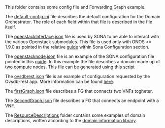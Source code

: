 This folder contains some config file and Forwarding Graph example.

The [default-config.ini](https://github.com/netgroup-polito/frog4-openstack-do/blob/master/config/default-config.ini) file describes the default configuration for the Domain Orchestrator. The role of each field within that file is described in the file itself.

The [openstackInterface.json](https://github.com/netgroup-polito/frog4-openstack-do/blob/master/config/openstackInterface.json) file is used by SONA to be able to interact with the various Openstack submodules. This file is used only with ONOS <= 1.9.0 as pointed in the relative [guide](https://github.com/netgroup-polito/frog4-openstack-do/blob/master/README_ONOS.md) within Sona Configuration section.

The [openstacknode.json](https://github.com/netgroup-polito/frog4-openstack-do/blob/master/config/openstacknode.json) file is an example of the SONA configuration file pointed in this [guide](https://github.com/netgroup-polito/frog4-openstack-do/blob/master/README_ONOS.md). In this example the file describes a domain made up of two compute nodes. This file can be generated using this [script](https://github.com/netgroup-polito/frog4-openstack-do/blob/master/scripts/Generate_sona_openstack_conf.sh)

The [ovsdbrest.json](https://github.com/netgroup-polito/frog4-openstack-do/blob/master/config/ovsdbrest.json) file is an example of configuration requested by the Ovsdb-rest app. More information can be found [here](https://github.com/netgroup-polito/onos-applications/tree/master/ovsdb-rest).

The [firstGraph.json](https://github.com/netgroup-polito/frog4-openstack-do/blob/master/config/firstGraph.json) file describes a FG that connects two VNFs togheter.

The [SecondGraph.json](https://github.com/netgroup-polito/frog4-openstack-do/blob/master/config/SecondGraph.json) file describes a FG that connects an endpoint with a VNF.

The [ResourceDescriptions](https://github.com/netgroup-polito/frog4-openstack-do/tree/master/config/ResourceDescriptions) folder contains some examples of domain descriptions, written according to the [domain information library](https://github.com/netgroup-polito/domain-information-library).